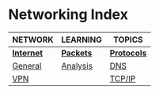 # Networking Index

|NETWORK|LEARNING|TOPICS|
|---|---|---|
|[**Internet**](internet-index)|[**Packets**](packets-index)|[**Protocols**](protocols-index)|
|[General](networking/internet/internet-general)|[Analysis](networking/packets/packet-analysis.md)|[DNS](networking/protocols/protocols-dns.md)|
|[VPN](networking/internet/internet-vpn)||[TCP/IP](networking/protocols/protocols-tcpip)|
